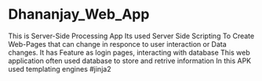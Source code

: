 # Dhananjay_Web_App
This is Server-Side Processing App 
Its used Server Side Scripting To Create Web-Pages that can change in responce to user interaction or Data changes.
It has Feature as login pages, interacting with database 
This web application often used database to store and retrive information
In this APK used templating engines #jinja2  
